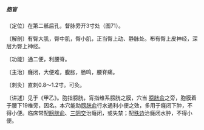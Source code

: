 ##### 胞盲

〔定位〕在第二骶后孔，督脉旁开3寸处（图71）。

〔解剖〕有臀大肌，臀中肌，臀小肌，正当臀上动、静脉处。布有臀上皮神经，深层为臀上神经。

〔功能〕通二便，利腰脊。

〔主治〕癃闭，大便难，腹胀，肠鸣，腰脊痛。

〔刺灸〕直刺0.8〜1.2寸。可灸。

〔讲逑〕见于《甲乙》。胞指膀胱，肓指维系膀胱之膜，穴当 [膀胱俞](https://www.gmzyjc.com/read/zjs/zjs3.1.7-8-0.0.1.3.28.md)之旁，胞膜着于腰下19椎旁，因名。本穴能助[膀胱俞](https://www.gmzyjc.com/read/zjs/zjs3.1.7-8-0.0.1.3.28.md)行水通利小便之效，多用于癃闭下肿，不得小便。临床常配[膀胱俞](https://www.gmzyjc.com/read/zjs/zjs3.1.7-8-0.0.1.3.28.md)、[三阴交](https://www.gmzyjc.com/read/zjs/zjs3.1.4-6-0.0.1.3.6.md)治癃闭，或失禁；配[秩边](https://www.gmzyjc.com/read/zjs/zjs3.1.7-8-0.0.1.3.54.md)治癃闭水肿，不得小便。
